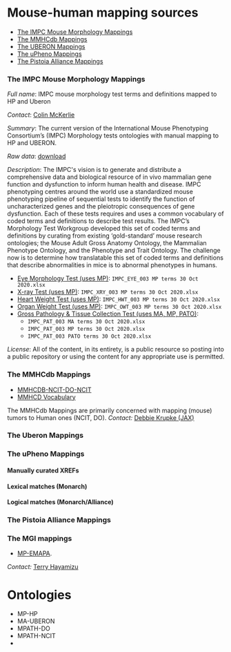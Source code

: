 # Mouse-human mapping sources

- [The IMPC Mouse Morphology Mappings](#the-impc-mouse-morphology-mappings)
- [The MMHCdb Mappings](#the-MMHCdb-mappings)
- [The UBERON Mappings](#the-uberon-mappings)
- [The uPheno Mappings](#the-upheno-mappings)
- [The Pistoia Alliance Mappings](#the-pistoia-alliance-mappings)

### The IMPC Mouse Morphology Mappings
_Full name_: IMPC mouse morphology test terms and definitions mapped to HP and Uberon

_Contact_: [Colin McKerlie](https://orcid.org/0000-0002-2232-0967)

_Summary_: The current version of the International Mouse Phenotyping Consortium’s (IMPC) Morphology tests ontologies with manual mapping to HP and UBERON.

_Raw data_: [download](impc)

_Description_: The IMPC's vision is to generate and distribute a comprehensive data and biological resource of in vivo mammalian gene function and dysfunction to inform human health and disease. IMPC phenotyping centres around the world use a standardized mouse phenotyping pipeline of sequential tests to identify the function of uncharacterized genes and the pleiotropic consequences of gene dysfunction. Each of these tests requires and uses a common vocabulary of coded terms and definitions to describe test results. The IMPC’s Morphology Test Workgroup developed this set of coded terms and definitions by curating from existing ‘gold-standard’ mouse research ontologies; the Mouse Adult Gross Anatomy Ontology, the Mammalian Phenotype Ontology, and the Phenotype and Trait Ontology. The challenge now is to determine how translatable this set of coded terms and definitions that describe abnormalities in mice is to abnormal phenotypes in humans.

- [Eye Morphology Test (uses MP)](https://www.mousephenotype.org/impress/ProcedureInfo?action=list&procID=924&pipeID=7): `IMPC_EYE_003 MP terms 30 Oct 2020.xlsx`
- [X-ray Test (uses MP)](https://www.mousephenotype.org/impress/ProcedureInfo?action=list&procID=556&pipeID=7): `IMPC_XRY_003 MP terms 30 Oct 2020.xlsx`
- [Heart Weight Test (uses MP)](https://www.mousephenotype.org/impress/ProcedureInfo?action=list&procID=601&pipeID=7): `IMPC_HWT_003 MP terms 30 Oct 2020.xlsx`
- [Organ Weight Test (uses MP)](https://www.mousephenotype.org/impress/ProcedureInfo?action=list&procID=939&pipeID=7): `IMPC_OWT_003 MP terms 30 Oct 2020.xlsx`
- [Gross Pathology & Tissue Collection Test (uses MA, MP, PATO)](https://www.mousephenotype.org/impress/ProcedureInfo?action=list&procID=775&pipeID=7):
   - `IMPC_PAT_003 MA terms 30 Oct 2020.xlsx`
   - `IMPC_PAT_003 MP terms 30 Oct 2020.xlsx`
   - `IMPC_PAT_003 PATO terms 30 Oct 2020.xlsx`

_License_: All of the content, in its entirety, is a public resource so posting into a public repository or using the content for any appropriate use is permitted.

### The MMHCdb Mappings
- [MMHCDB-NCIT-DO-NCIT](sources/mmhcdb/)
- [MMHCD Vocabulary](sources/mmhcdb/)

The MMHCdb Mappings are primarily concerned with mapping (mouse) tumors to Human ones (NCIT, DO).
_Contact:_ [Debbie Krupke (JAX)](https://www.jax.org/people/debbie-krupke)

### The Uberon Mappings

### The uPheno Mappings

#### Manually curated XREFs

#### Lexical matches (Monarch)

#### Logical matches (Monarch/Alliance)

### The Pistoia Alliance Mappings



### The MGI mappings
- [MP-EMAPA](http://www.informatics.jax.org/downloads/reports/MP_EMAPA.rpt). 

_Contact:_ [Terry Hayamizu](https://www.jax.org/research-and-faculty/research-labs/the-ringwald-lab#)

# Ontologies

- MP-HP
- MA-UBERON
- MPATH-DO
- MPATH-NCIT
- 
